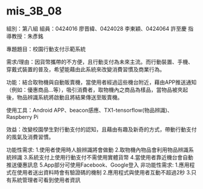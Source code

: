 # mis_3B_08

組別：第八組
組員：0424016 廖晋緯、0424028 李東穎、0424064 許至慶
指導教授：朱彥銘

專題題目：校園行動支付示範系統

需求/理由：因貨幣攜帶的不方便，且行動支付為未來主流。而行動裝置、手機、穿戴式裝置的普及，希望能藉由此系統來改變消費習慣及商業行為。

功能：結合取物機與自動販賣機，當使用者經過這些機台附近，藉由APP推送通知（例如：優惠商品...等），吸引消費者，取物機內之商品為樣品，當物品被夾起後，物品辨識系統將啟動且將結果傳送至販賣機。

使用工具：Android APP、beacon感應、TX1-tensorflow(物品辨識)、Raspberry Pi

效益：改變校園學生對行動支付的認知，且藉由有趣及新奇的方式，帶動行動支付的風氣及消費習慣。

功能性需求:
1.使用者使用時人臉辨識將會做動
2.取物機內物品會利用物品辨識系統辨識
3.系統支付上使用行動支付不需使用實體貨幣
4.當使用者靠近機台會自動推送優惠訊息
5.App部分可使用Facebook、Google登入
非功能性需求:
1.應用程式在使用者送出資料時會有驗證碼的機制
2.應用程式與使用者互動不超過2秒
3.只有系統管理者可看到使用者資訊
